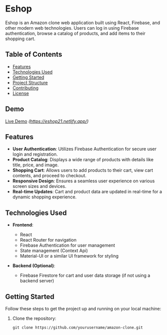 # Eshop

Eshop is an Amazon clone web application built using React, Firebase, and other modern web technologies. Users can log in using Firebase authentication, browse a catalog of products, and add items to their shopping cart.

## Table of Contents

- [Features](#features)
- [Technologies Used](#technologies-used)
- [Getting Started](#getting-started)
- [Project Structure](#project-structure)
- [Contributing](#contributing)
- [License](#license)

## Demo

[Live Demo](#) _(https://eshop21.netlify.app/)_

## Features

- **User Authentication**: Utilizes Firebase Authentication for secure user login and registration.
- **Product Catalog**: Displays a wide range of products with details like title, price, and image.
- **Shopping Cart**: Allows users to add products to their cart, view cart contents, and proceed to checkout.
- **Responsive Design**: Ensures a seamless user experience on various screen sizes and devices.
- **Real-time Updates**: Cart and product data are updated in real-time for a dynamic shopping experience.

## Technologies Used

- **Frontend**:

  - React
  - React Router for navigation
  - Firebase Authentication for user management
  - State management (Context Api)
  - Material-UI or a similar UI framework for styling

- **Backend (Optional)**:
  - Firebase Firestore for cart and user data storage (if not using a backend server)

## Getting Started

Follow these steps to get the project up and running on your local machine:

1. Clone the repository:
   ```shell
   git clone https://github.com/yourusername/amazon-clone.git
   ```
